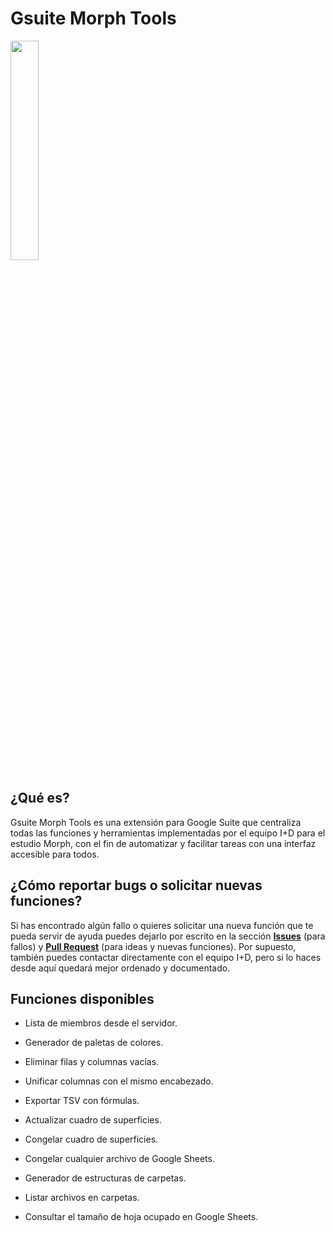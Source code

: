 # Gsuite Morph Tools

<img src="https://i.ibb.co/PYXLTBs/Morph-Logo-final.jpg" align="center" width="30%" >

## ¿Qué es?
Gsuite Morph Tools es una extensión para Google Suite que centraliza todas las funciones y herramientas implementadas por el equipo I+D para el estudio Morph, con el fin de automatizar y facilitar tareas con una interfaz accesible para todos.

## ¿Cómo reportar bugs o solicitar nuevas funciones?
Si has encontrado algún fallo o quieres solicitar una nueva función que te pueda servir de ayuda puedes dejarlo por escrito en la sección **[Issues](https://github.com/alsanmorph/gsuite-morph-tools/issues)** (para fallos) y **[Pull Request](https://github.com/alsanmorph/gsuite-morph-tools/pulls)** (para ideas y nuevas funciones). Por supuesto, también puedes contactar directamente con el equipo I+D, pero si lo haces desde aquí quedará mejor ordenado y documentado.

## Funciones disponibles
- Lista de miembros desde el servidor.
- Generador de paletas de colores.
- Eliminar filas y columnas vacías.
- Unificar columnas con el mismo encabezado.
- Exportar TSV con fórmulas.

- Actualizar cuadro de superficies.
- Congelar cuadro de superficies.
- Congelar cualquier archivo de Google Sheets.

- Generador de estructuras de carpetas.
- Listar archivos en carpetas.
- Consultar el tamaño de hoja ocupado en Google Sheets.
